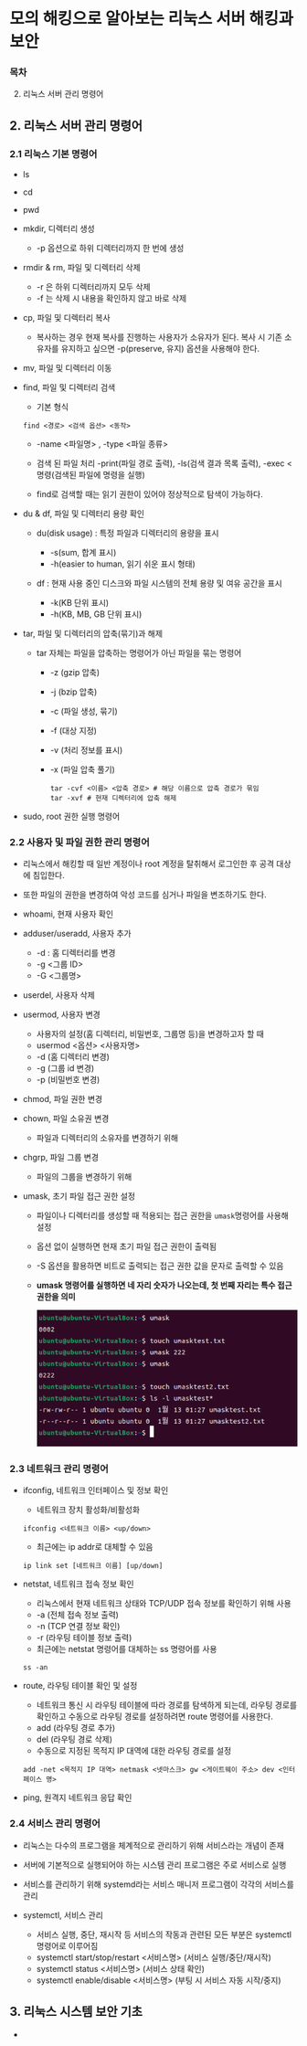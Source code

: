 # 모의 해킹으로 알아보는 리눅스 서버 해킹과 보안

### 목차

2. 리눅스 서버 관리 명령어

## 2. 리눅스 서버 관리 명령어

### 2.1 리눅스 기본 명령어

- ls

- cd

- pwd

- mkdir, 디렉터리 생성

  - -p 옵션으로 하위 디렉터리까지 한 번에 생성

- rmdir & rm, 파일 및 디렉터리 삭제

  - -r 은 하위 디렉터리까지 모두 삭제
  - -f 는 삭제 시 내용을 확인하지 않고 바로 삭제

- cp, 파일 및 디렉터리 복사

  - 복사하는 경우 현재 복사를 진행하는 사용자가 소유자가 된다. 복사 시 기존 소유자를 유지하고 싶으면 -p(preserve, 유지) 옵션을 사용해야 한다.

- mv, 파일 및 디렉터리 이동

- find, 파일 및 디렉터리 검색

  - 기본 형식

  ```
  find <경로> <검색 옵션> <동작>
  ```

  - -name <파일명> , -type <파일 종류>
  - 검색 된 파일 처리 -print(파일 경로 출력), -ls(검색 결과 목록 출력), -exec <명령(검색된 파일에 명령을 실행)
  
  - find로 검색할 때는 읽기 권한이 있어야 정상적으로 탐색이 가능하다.

- du & df, 파일 및 디렉터리 용량 확인

  - du(disk usage) : 특정 파일과 디렉터리의 용량을 표시
    - -s(sum, 합계 표시)
    - -h(easier to human, 읽기 쉬운 표시 형태)

  - df : 현재 사용 중인 디스크와 파일 시스템의 전체 용량 및 여유 공간을 표시
    - -k(KB 단위 표시)
    - -h(KB, MB, GB 단위 표시)

- tar, 파일 및 디렉터리의 압축(묶기)과 해제

  - tar 자체는 파일을 압축하는 명령어가 아닌 파일을 묶는 명령어

    - -z (gzip 압축)

    - -j (bzip 압축)

    - -c (파일 생성, 묶기)

    - -f (대상 지정)

    - -v (처리 정보를 표시)

    - -x (파일 압축 풀기)

      ```
      tar -cvf <이름> <압축 경로> # 해당 이름으로 압축 경로가 묶임
      tar -xvf # 현재 디렉터리에 압축 해제
      ```

- sudo, root 권한 실행 명령어

### 2.2 사용자 및 파일 권한 관리 명령어

- 리눅스에서 해킹할 때 일반 계정이나 root 계정을 탈취해서 로그인한 후 공격 대상에 침입한다.

- 또한 파일의 권한을 변경하여 악성 코드를 심거나 파일을 변조하기도 한다.

- whoami, 현재 사용자 확인

- adduser/useradd, 사용자 추가

  - -d : 홈 디렉터리를 변경
  - -g <그룹 ID>
  - -G <그룹명>

- userdel, 사용자 삭제

- usermod, 사용자 변경

  - 사용자의 설정(홈 디렉터리, 비밀번호, 그룹명 등)을 변경하고자 할 때
  - usermod <옵션> <사용자명>
  - -d (홈 디렉터리 변경)
  - -g (그룹 id 변경)
  - -p (비밀번호 변경)

- chmod, 파일 권한 변경

- chown, 파일 소유권 변경

  - 파일과 디렉터리의 소유자를 변경하기 위해

- chgrp, 파일 그룹 변경

  - 파일의 그룹을 변경하기 위해

- umask, 초기 파일 접근 권한 설정

  - 파일이나 디렉터리를 생성할 때 적용되는 접근 권한을 `umask`명령어를 사용해 설정

  - 옵션 없이 실행하면 현재 초기 파일 접근 권한이 출력됨

  - -S 옵션을 활용하면 비트로 출력되는 접근 권한 값을 문자로 출력할 수 있음

  - **umask 명령어를 실행하면 네 자리 숫자가 나오는데, 첫 번째 자리는 특수 접근 권한을 의미**

    ![image-20240113012737832](모의해킹.assets/image-20240113012737832.png)

### 2.3 네트워크 관리 명령어

- ifconfig, 네트워크 인터페이스 및 정보 확인

  - 네트워크 장치 활성화/비활성화

  ```
  ifconfig <네트워크 이름> <up/down>
  ```

  - 최근에는 ip addr로 대체할 수 있음

  ```
  ip link set [네트워크 이름] [up/down]
  ```

- netstat, 네트워크 접속 정보 확인

  - 리눅스에서 현재 네트워크 상태와 TCP/UDP 접속 정보를 확인하기 위해 사용
  - -a (전체 접속 정보 출력)
  - -n (TCP 연결 정보 확인)
  - -r (라우팅 테이블 정보 출력)
  - 최근에는 netstat 명령어를 대체하는 ss 명령어를 사용

  ```
  ss -an
  ```

- route, 라우팅 테이블 확인 및 설정

  - 네트워크 통신 시 라우팅 테이블에 따라 경로를 탐색하게 되는데, 라우팅 경로를 확인하고 수동으로 라우팅 경로를 설정하려면 route 명령어를 사용한다.
  - add (라우팅 경로 추가)
  - del (라우팅 경로 삭제)
  - 수동으로 지정된 목적지 IP 대역에 대한 라우팅 경로를 설정

  ```
  add -net <목적지 IP 대역> netmask <넷마스크> gw <게이트웨이 주소> dev <인터페이스 명>
  ```

- ping, 원격지 네트워크 응답 확인

### 2.4 서비스 관리 명령어

- 리눅스는 다수의 프로그램을 체계적으로 관리하기 위해 서비스라는 개념이 존재

- 서버에 기본적으로 실행되어야 하는 시스템 관리 프로그램은 주로 서비스로 실행

- 서비스를 관리하기 위해 systemd라는 서비스 매니저 프로그램이 각각의 서비스를 관리

  

- systemctl, 서비스 관리

  - 서비스 실행, 중단, 재시작 등 서비스의 작동과 관련된 모든 부분은 systemctl 명령어로 이루어짐
  - systemctl start/stop/restart <서비스명> (서비스 실행/중단/재시작)
  - systemctl status <서비스명> (서비스 상태 확인)
  - systemctl enable/disable <서비스명> (부팅 시 서비스 자동 시작/중지)

## 3. 리눅스 시스템 보안 기초

- 

